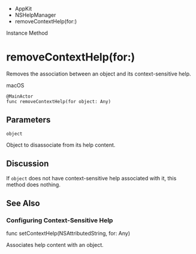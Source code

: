 

- AppKit
- NSHelpManager
-  removeContextHelp(for:) 

Instance Method

# removeContextHelp(for:)

Removes the association between an object and its context-sensitive help.

macOS

``` source
@MainActor
func removeContextHelp(for object: Any)
```

## Parameters 

`object`  

Object to disassociate from its help content.

## Discussion

If `object` does not have context-sensitive help associated with it, this method does nothing.

## See Also

### Configuring Context-Sensitive Help

func setContextHelp(NSAttributedString, for: Any)

Associates help content with an object.

